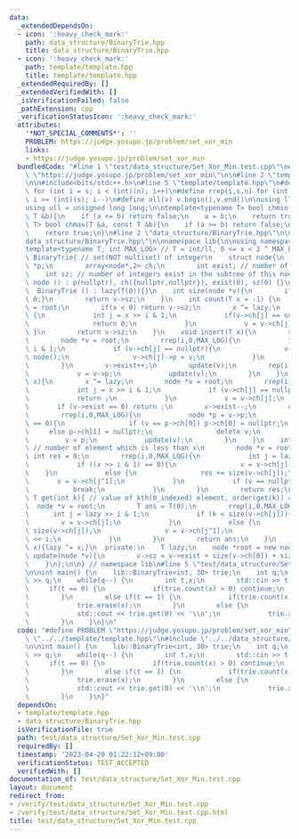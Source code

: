 ```yaml
---
data:
  _extendedDependsOn:
  - icon: ':heavy_check_mark:'
    path: data_structure/BinaryTrie.hpp
    title: data_structure/BinaryTrie.hpp
  - icon: ':heavy_check_mark:'
    path: template/template.hpp
    title: template/template.hpp
  _extendedRequiredBy: []
  _extendedVerifiedWith: []
  _isVerificationFailed: false
  _pathExtension: cpp
  _verificationStatusIcon: ':heavy_check_mark:'
  attributes:
    '*NOT_SPECIAL_COMMENTS*': ''
    PROBLEM: https://judge.yosupo.jp/problem/set_xor_min
    links:
    - https://judge.yosupo.jp/problem/set_xor_min
  bundledCode: "#line 1 \"test/data_structure/Set_Xor_Min.test.cpp\"\n#define PROBLEM\
    \ \"https://judge.yosupo.jp/problem/set_xor_min\"\n\n#line 2 \"template/template.hpp\"\
    \n\n#include<bits/stdc++.h>\n#line 5 \"template/template.hpp\"\n#define rep(i,s,n)\
    \ for (int i = s; i < (int)(n); i++)\n#define rrep(i,s,n) for (int i = (int)(n)-1;\
    \ i >= (int)(s); i--)\n#define all(v) v.begin(),v.end()\n\nusing ll = long long;\n\
    using ull = unsigned long long;\n\ntemplate<typename T> bool chmin(T &a, const\
    \ T &b){\n    if (a <= b) return false;\n    a = b;\n    return true;\n}\ntemplate<typename\
    \ T> bool chmax(T &a, const T &b){\n    if (a >= b) return false;\n    a = b;\n\
    \    return true;\n}\n#line 2 \"data_structure/BinaryTrie.hpp\"\n\n#line 4 \"\
    data_structure/BinaryTrie.hpp\"\n\nnamespace lib{\n\nusing namespace std;\n\n\
    template<typename T, int MAX_LOG> // T = int/ll, 0 <= x < 2 ^ MAX_LOG\nstruct\
    \ BinaryTrie{ // set(NOT multiset) of integer\n    struct node{\n        node\
    \ *p;\n        array<node*,2> ch;\n        int exist; // number of item\n    \
    \    int sz; // number of integers exist in the subtree of this node\n       \
    \ node () : p(nullptr), ch({nullptr,nullptr}), exist(0), sz(0) {}\n    };\n  \
    \  BinaryTrie () : lazy(T(0)){}\n    int size(node *v){\n        if (v == nullptr){return\
    \ 0;}\n        return v->sz;\n    }\n    int count(T x = -1) {\n        node *v\
    \ = root;\n        if(x < 0) return v->sz;\n        x ^= lazy;\n        rrep(i,0,MAX_LOG)\
    \ {\n            int j = x >> i & 1;\n            if(v->ch[j] == nullptr) {\n\
    \                return 0;\n            }\n            v = v->ch[j];\n       \
    \ }\n        return v->sz;\n    }\n    void insert(T x){\n        x ^= lazy;\n\
    \        node *v = root;\n        rrep(i,0,MAX_LOG){\n            int j = x >>\
    \ i & 1;\n            if (v->ch[j] == nullptr){\n                v->ch[j] = new\
    \ node();\n                v->ch[j]->p = v;\n            }\n            v = v->ch[j];\n\
    \        }\n        v->exist++;\n        update(v);\n        rep(i,0,MAX_LOG){\n\
    \            v = v->p;\n            update(v);\n        }\n    }\n    void erase(T\
    \ x){\n        x ^= lazy;\n        node *v = root;\n        rrep(i,0,MAX_LOG){\n\
    \            int j = x >> i & 1;\n            if (v->ch[j] == nullptr){\n    \
    \            return ;\n            }\n            v = v->ch[j];\n        }\n \
    \       if (v->exist == 0) return ;\n        v->exist--;\n        update(v);\n\
    \        rrep(i,0,MAX_LOG){\n            node *p = v->p;\n            if (size(v)\
    \ == 0){\n                if (v == p->ch[0]) p->ch[0] = nullptr;\n           \
    \     else p->ch[1] = nullptr;\n                delete v;\n            }\n   \
    \         v = p;\n            update(v);\n        }\n    }\n    int order(T x){\
    \ // number of element which is less than x\n        node *v = root;\n       \
    \ int res = 0;\n        rrep(i,0,MAX_LOG){\n            int j = lazy >> i & 1;\n\
    \            if ((x >> i & 1) == 0){\n                v = v->ch[j];\n        \
    \    }\n            else {\n                res += size(v->ch[j]);\n         \
    \       v = v->ch[j^1];\n            }\n            if (v == nullptr){\n     \
    \           break;\n            }\n        }\n        return res;\n    }\n   \
    \ T get(int k){ // value of kth(0_indexed) element, order(get(k)) = k\n      \
    \  node *v = root;\n        T ans = T(0);\n        rrep(i,0,MAX_LOG){\n      \
    \      int j = lazy >> i & 1;\n            if (k < size(v->ch[j])){\n        \
    \        v = v->ch[j];\n            }\n            else {\n                k -=\
    \ size(v->ch[j]);\n                v = v->ch[j^1];\n                ans |= T(1)\
    \ << i;\n            }\n        }\n        return ans;\n    }\n    void xor_all(T\
    \ x){lazy ^= x;}\n  private:\n    T lazy;\n    node *root = new node();\n    void\
    \ update(node *v){\n        v->sz = v->exist + size(v->ch[0]) + size(v->ch[1]);\n\
    \    }\n};\n\n} // namespace lib\n#line 5 \"test/data_structure/Set_Xor_Min.test.cpp\"\
    \n\nint main() {\n    lib::BinaryTrie<int, 30> trie;\n    int q;\n    std::cin\
    \ >> q;\n    while(q--) {\n        int t,x;\n        std::cin >> t >> x;\n   \
    \     if(t == 0) {\n            if(trie.count(x) > 0) continue;\n            trie.insert(x);\n\
    \        }\n        else if(t == 1) {\n            if(trie.count(x) == 0) continue;\n\
    \            trie.erase(x);\n        }\n        else {\n            trie.xor_all(x);\n\
    \            std::cout << trie.get(0) << '\\n';\n            trie.xor_all(x);\n\
    \        }\n    }\n}\n"
  code: "#define PROBLEM \"https://judge.yosupo.jp/problem/set_xor_min\"\n\n#include\
    \ \"../../template/template.hpp\"\n#include \"../../data_structure/BinaryTrie.hpp\"\
    \n\nint main() {\n    lib::BinaryTrie<int, 30> trie;\n    int q;\n    std::cin\
    \ >> q;\n    while(q--) {\n        int t,x;\n        std::cin >> t >> x;\n   \
    \     if(t == 0) {\n            if(trie.count(x) > 0) continue;\n            trie.insert(x);\n\
    \        }\n        else if(t == 1) {\n            if(trie.count(x) == 0) continue;\n\
    \            trie.erase(x);\n        }\n        else {\n            trie.xor_all(x);\n\
    \            std::cout << trie.get(0) << '\\n';\n            trie.xor_all(x);\n\
    \        }\n    }\n}"
  dependsOn:
  - template/template.hpp
  - data_structure/BinaryTrie.hpp
  isVerificationFile: true
  path: test/data_structure/Set_Xor_Min.test.cpp
  requiredBy: []
  timestamp: '2023-04-20 01:22:12+09:00'
  verificationStatus: TEST_ACCEPTED
  verifiedWith: []
documentation_of: test/data_structure/Set_Xor_Min.test.cpp
layout: document
redirect_from:
- /verify/test/data_structure/Set_Xor_Min.test.cpp
- /verify/test/data_structure/Set_Xor_Min.test.cpp.html
title: test/data_structure/Set_Xor_Min.test.cpp
---
```

